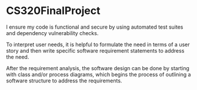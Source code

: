# CS320FinalProject


I ensure my code is functional and secure by using automated test suites and dependency vulnerability checks.

To interpret user needs, it is helpful to formulate the need in terms of a user story and then write specific software requirement statements to address the need.

After the requirement analysis, the software design can be done by starting with class and/or process diagrams, which begins the process of outlining a software structure to address the requirements.
